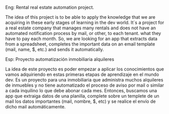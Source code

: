 Eng: Rental real estate automation project.

The idea of this project is to be able to apply the knowledge that we are acquiring in these early stages of learning in the dev world.
It´s a project for a real estate company that manages many rentals and does not have an automated notification process by mail, or other, to each tenant.
what they have to pay each month.
So, we are looking for an app that extracts data from a spreadsheet, completes the important data on an email template (mail, name, $, etc.) and sends it automatically.


Esp: Proyecto automatización inmobiliaria alquileres

La idea de este proyecto es poder empezar a aplicar los conocimientos que vamos adquiriendo en estas primeras etapas de aprendizaje en el mundo dev.
Es un proyecto para una inmobiliaria que administra muchos alquileres de inmuebles y no tiene automatizado el proceso de aviso por mail o similar a cada inquilino
lo que debe abonar cada mes.
Entonces, buscamos una app que extraiga datos de una planilla, complete sobre un templete de un mail los datos importantes (mail, nombre, $, etc) y se realice el envío
de dicho mail automáticamente.

